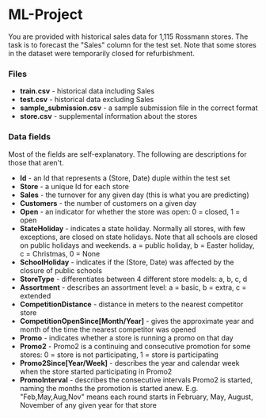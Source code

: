 # ML-Project

You are provided with historical sales data for 1,115 Rossmann stores. The task is to forecast the "Sales" column for the test set. Note that some stores in the dataset were temporarily closed for refurbishment.

### Files

* **train.csv** - historical data including Sales
* **test.csv** - historical data excluding Sales
* **sample_submission.csv** - a sample submission file in the correct format
* **store.csv** - supplemental information about the stores

### Data fields

Most of the fields are self-explanatory. The following are descriptions for those that aren't.

* **Id** - an Id that represents a (Store, Date) duple within the test set
* **Store** - a unique Id for each store
* **Sales** - the turnover for any given day (this is what you are predicting)
* **Customers** - the number of customers on a given day
* **Open** - an indicator for whether the store was open: 0 = closed, 1 = open
* **StateHoliday** - indicates a state holiday. Normally all stores, with few exceptions, are closed on state holidays. Note that all schools are closed on public holidays and weekends. a = public holiday, b = Easter holiday, c = Christmas, 0 = None
* **SchoolHoliday** - indicates if the (Store, Date) was affected by the closure of public schools
* **StoreType** - differentiates between 4 different store models: a, b, c, d
* **Assortment** - describes an assortment level: a = basic, b = extra, c = extended
* **CompetitionDistance** - distance in meters to the nearest competitor store
* **CompetitionOpenSince[Month/Year]** - gives the approximate year and month of the time the nearest competitor was opened
* **Promo** - indicates whether a store is running a promo on that day
* **Promo2** - Promo2 is a continuing and consecutive promotion for some stores: 0 = store is not participating, 1 = store is participating
* **Promo2Since[Year/Week]** - describes the year and calendar week when the store started participating in Promo2
* **PromoInterval** - describes the consecutive intervals Promo2 is started, naming the months the promotion is started anew. E.g. "Feb,May,Aug,Nov" means each round starts in February, May, August, November of any given year for that store

